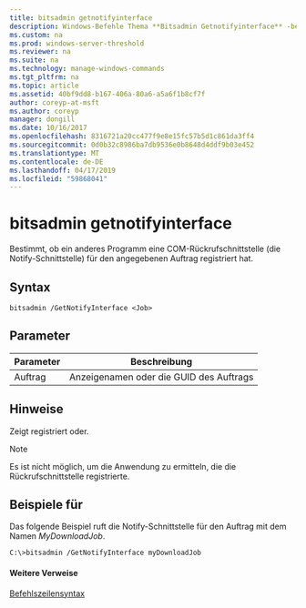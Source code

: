 ```yaml
---
title: bitsadmin getnotifyinterface
description: Windows-Befehle Thema **Bitsadmin Getnotifyinterface** -bestimmt, ob ein anderes Programm eine COM-Rückrufschnittstelle, für den angegebenen Auftrag registriert wurde.
ms.custom: na
ms.prod: windows-server-threshold
ms.reviewer: na
ms.suite: na
ms.technology: manage-windows-commands
ms.tgt_pltfrm: na
ms.topic: article
ms.assetid: 40bf9dd8-b167-406a-80a6-a5a6f1b8cf7f
author: coreyp-at-msft
ms.author: coreyp
manager: dongill
ms.date: 10/16/2017
ms.openlocfilehash: 8316721a20cc477f9e8e15fc57b5d1c861da3ff4
ms.sourcegitcommit: 0d0b32c8986ba7db9536e0b8648d4ddf9b03e452
ms.translationtype: MT
ms.contentlocale: de-DE
ms.lasthandoff: 04/17/2019
ms.locfileid: "59868041"
---
```

# <a name="bitsadmin-getnotifyinterface"></a>bitsadmin getnotifyinterface

Bestimmt, ob ein anderes Programm eine COM-Rückrufschnittstelle (die Notify-Schnittstelle) für den angegebenen Auftrag registriert hat.

## <a name="syntax"></a>Syntax

```
bitsadmin /GetNotifyInterface <Job>
```

## <a name="parameters"></a>Parameter

|Parameter|Beschreibung|
|---------|-----------|
|Auftrag|Anzeigenamen oder die GUID des Auftrags|

## <a name="remarks"></a>Hinweise

Zeigt registriert oder.

> [!NOTE]
> Es ist nicht möglich, um die Anwendung zu ermitteln, die die Rückrufschnittstelle registrierte.

## <a name="BKMK_examples"></a>Beispiele für

Das folgende Beispiel ruft die Notify-Schnittstelle für den Auftrag mit dem Namen *MyDownloadJob*.
```
C:\>bitsadmin /GetNotifyInterface myDownloadJob
```

#### <a name="additional-references"></a>Weitere Verweise

[Befehlszeilensyntax](command-line-syntax-key.md)